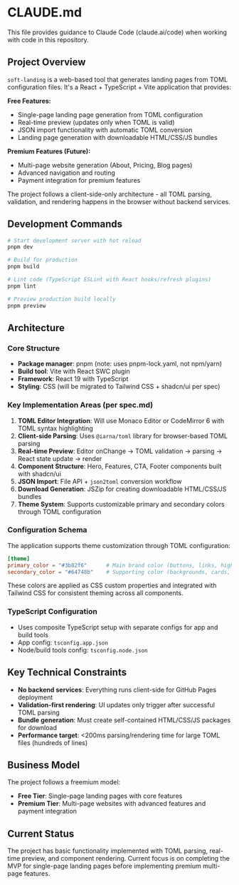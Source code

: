# CLAUDE.md

This file provides guidance to Claude Code (claude.ai/code) when working with code in this repository.

## Project Overview

`soft-landing` is a web-based tool that generates landing pages from TOML configuration files. It's a React + TypeScript + Vite application that provides:

**Free Features:**

- Single-page landing page generation from TOML configuration
- Real-time preview (updates only when TOML is valid)
- JSON import functionality with automatic TOML conversion
- Landing page generation with downloadable HTML/CSS/JS bundles

**Premium Features (Future):**

- Multi-page website generation (About, Pricing, Blog pages)
- Advanced navigation and routing
- Payment integration for premium features

The project follows a client-side-only architecture - all TOML parsing, validation, and rendering happens in the browser without backend services.

## Development Commands

```bash
# Start development server with hot reload
pnpm dev

# Build for production
pnpm build

# Lint code (TypeScript ESLint with React hooks/refresh plugins)
pnpm lint

# Preview production build locally
pnpm preview
```

## Architecture

### Core Structure

- **Package manager**: pnpm (note: uses pnpm-lock.yaml, not npm/yarn)
- **Build tool**: Vite with React SWC plugin
- **Framework**: React 19 with TypeScript
- **Styling**: CSS (will be migrated to Tailwind CSS + shadcn/ui per spec)

### Key Implementation Areas (per spec.md)

1. **TOML Editor Integration**: Will use Monaco Editor or CodeMirror 6 with TOML syntax highlighting
2. **Client-side Parsing**: Uses `@iarna/toml` library for browser-based TOML parsing
3. **Real-time Preview**: Editor onChange → TOML validation → parsing → React state update → render
4. **Component Structure**: Hero, Features, CTA, Footer components built with shadcn/ui
5. **JSON Import**: File API + `json2toml` conversion workflow
6. **Download Generation**: JSZip for creating downloadable HTML/CSS/JS bundles
7. **Theme System**: Supports customizable primary and secondary colors through TOML configuration

### Configuration Schema

The application supports theme customization through TOML configuration:

```toml
[theme]
primary_color = "#3b82f6"      # Main brand color (buttons, links, highlights)
secondary_color = "#64748b"    # Supporting color (backgrounds, cards, secondary elements)
```

These colors are applied as CSS custom properties and integrated with Tailwind CSS for consistent theming across all components.

### TypeScript Configuration

- Uses composite TypeScript setup with separate configs for app and build tools
- App config: `tsconfig.app.json`
- Node/build tools config: `tsconfig.node.json`

## Key Technical Constraints

- **No backend services**: Everything runs client-side for GitHub Pages deployment
- **Validation-first rendering**: UI updates only trigger after successful TOML parsing
- **Bundle generation**: Must create self-contained HTML/CSS/JS packages for download
- **Performance target**: <200ms parsing/rendering time for large TOML files (hundreds of lines)

## Business Model

The project follows a freemium model:

- **Free Tier**: Single-page landing pages with core features
- **Premium Tier**: Multi-page websites with advanced features and payment integration

## Current Status

The project has basic functionality implemented with TOML parsing, real-time preview, and component rendering. Current focus is on completing the MVP for single-page landing pages before implementing premium multi-page features.
